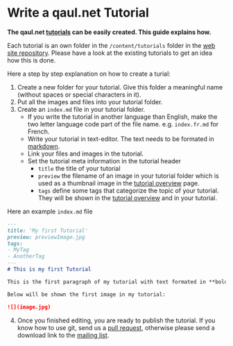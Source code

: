 # Write a qaul.net Tutorial

**The qaul.net [tutorials] can be easily created. This guide explains how.**

Each tutorial is an own folder in the `/content/tutorials` folder in the [web site repository]. Please have a look at the existing tutorials to get an idea how this is done.

Here a step by step explanation on how to create a turial:

1. Create a new folder for your tutorial. Give this folder a meaningful name (without spaces or special characters in it).
2. Put all the images and files into your tutorial folder.
3. Create an `index.md` file in your tutorial folder. 
    * If you write the tutorial in another language than English, make the two letter language code part of the file name. e.g. `index.fr.md` for French.
    * Write your tutorial in text-editor. The text needs to be formated in [markdown].
    * Link your files and images in the tutorial.
    * Set the tutorial meta information in the tutorial header
        * `title` the title of your tutorial
        * `preview` the filename of an image in your tutorial folder which is used as a thumbnail image in the [tutorial overview] page.
        * `tags` define some tags that categorize the topic of your tutorial. They will be shown in the [tutorial overview] and in your tutorial.

Here an example `index.md` file

```md
---
title: 'My first Tutorial'
preview: previewImage.jpg
tags:
- MyTag
- AnotherTag
---
# This is my first Tutorial

This is the first paragraph of my tutorial with text formated in **bold** and *italic*.

Below will be shown the first image in my tutorial:

![](image.jpg)
```

4. Once you finished editing, you are ready to publish the tutorial. If you know how to use git, send us a [pull request], otherwise please send a download link to the [mailing list].



[tutorials]: https://qaul.net/tutorials/
[web site repository]: https://git.open-communication.net/qaul/qaul-website/tree/master/content/tutorials
[markdown]: https://www.markdownguide.org/getting-started
[tutorial overview]: https://qaul.net/tutorials/
[pull request]: /social/contributions.html#submitting-a-pr
[mailing list]: https://lists.sr.ht/%7Eqaul/community
